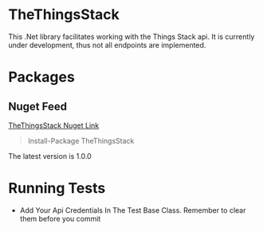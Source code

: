 # TheThingsStack

This .Net library facilitates working with the Things Stack api.
It is currently under development, thus not all endpoints are implemented.

# Packages

## Nuget Feed

[ TheThingsStack Nuget Link](https://www.nuget.org/packages/TheThingsStack/)

> Install-Package TheThingsStack

The latest version is 1.0.0

# Running Tests

* Add Your Api Credentials In The Test Base Class.
Remember to clear them before you commit
